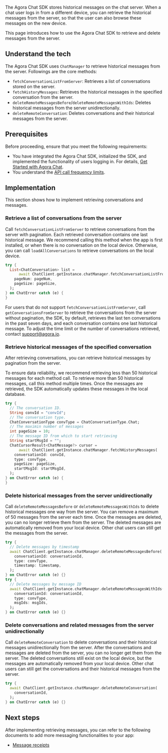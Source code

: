 The Agora Chat SDK stores historical messages on the chat server. When a chat user logs in from a different device, you can retrieve the historical messages from the server, so that the user can also browse these messages on the new device.

This page introduces how to use the Agora Chat SDK to retrieve and delete messages from the server.

## Understand the tech

The Agora Chat SDK uses `ChatManager` to retrieve historical messages from the server. Followings are the core methods:

- `fetchConversationListFromServer`: Retrieves a list of conversations stored on the server.
- `fetchHistoryMessages`: Retrieves the historical messages in the specified conversation from the server.
- `deleteRemoteMessagesBefore`/`deleteRemoteMessagesWithIds`: Deletes historical messages from the server unidirectionally.
- `deleteRemoteConversation`: Deletes conversations and their historical messages from the server.

## Prerequisites

Before proceeding, ensure that you meet the following requirements:

- You have integrated the Agora Chat SDK, initialized the SDK, and implemented the functionality of users logging in. For details, [Get Started with Agora Chat](./agora_chat_get_started_flutter?platform=Flutter).
- You understand the [API call frequency limits](./agora_chat_limitation?platform=Flutter).

## Implementation

This section shows how to implement retrieving conversations and messages.

### Retrieve a list of conversations from the server

Call `fetchConversationListFromServer` to retrieve conversations from the server with pagination. Each retrieved conversation contains one last historical message. We recommend calling this method when the app is first installed, or when there is no conversation on the local device. Otherwise, you can call `loadAllConversations` to retrieve conversations on the local device.

```dart
try {
  List<ChatConversation> list =
      await ChatClient.getInstance.chatManager.fetchConversationListFromServer(
    pageNum: pageNum,
    pageSize: pageSize,
  );
} on ChatError catch (e) {
}
```

For users that do not support `fetchConversationListFromServer`, call `getConversationsFromServer` to retrieve the conversations from the server without pagination, the SDK, by default, retrieves the last ten conversations in the past seven days, and each conversation contains one last historical message. To adjust the time limit or the number of conversations retrieved, contact [support@agora.io](mailto:support@agora.io).

### Retrieve historical messages of the specified conversation

After retrieving conversations, you can retrieve historical messages by pagination from the server. 

To ensure data reliability, we recommend retrieving less than 50 historical messages for each method call. To retrieve more than 50 historical messages, call this method multiple times. Once the messages are retrieved, the SDK automatically updates these messages in the local database.

```dart
try {
  // The conversation ID.
  String convId = "convId";
  // The conversation type.
  ChatConversationType convType = ChatConversationType.Chat;
  // The maximin number of messages
  int pageSize = 10;
  // The message ID from which to start retrieving
  String startMsgId = "";
  ChatCursorResult<ChatMessage?> cursor =
      await ChatClient.getInstance.chatManager.fetchHistoryMessages(
    conversationId: convId,
    type: convType,
    pageSize: pageSize,
    startMsgId: startMsgId,
  );
} on ChatError catch (e) {
}
```

### Delete historical messages from the server unidirectionally

Call `deleteRemoteMessagesBefore` or `deleteRemoteMessagesWithIds` to delete historical messages one way from the server. You can remove a maximum of 50 messages from the server each time. Once the messages are deleted, you can no longer retrieve them from the server. The deleted messages are automatically removed from your local device. Other chat users can still get the messages from the server. 

```dart
try {
  // Delete messages by timestamp
  await ChatClient.getInstance.chatManager.deleteRemoteMessagesBefore(
    conversationId: conversationId,
    type: convType,
    timestamp: timestamp,
  );
} on ChatError catch (e) {}
try {
  // Delete messages by message ID
  await ChatClient.getInstance.chatManager.deleteRemoteMessagesWithIds(
    conversationId: conversationId,
    type: convType,
    msgIds: msgIds,
  );
} on ChatError catch (e) {}
```

### Delete conversations and related messages from the server unidirectionally

Call `deleteRemoteConversation` to delete conversations and their historical messages unidirectionally from the server. After the conversations and messages are deleted from the server, you can no longer get them from the server. The deleted conversations still exist on the local device, but the messages are automatically removed from your local device. Other chat users can still get the conversations and their historical messages from the server.

```dart
try {
  await ChatClient.getInstance.chatManager.deleteRemoteConversation(
    conversationId,
  );
} on ChatError catch (e) {}
```

## Next steps

After implementing retrieving messages, you can refer to the following documents to add more messaging functionalities to your app:

- [Message receipts](./agora_chat_message_receipt_flutter?platform=Flutter)